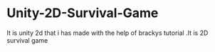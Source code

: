 # Unity-2D-Survival-Game
It is unity 2d that i has made with the help of brackys tutorial .It is 2D survival  game
